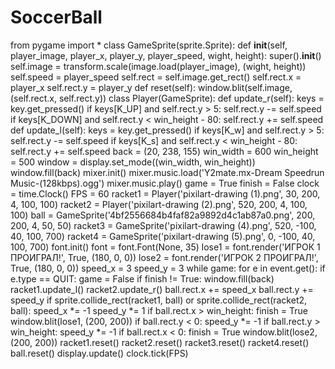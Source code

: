 # SoccerBall
from pygame import * class GameSprite(sprite.Sprite):     def __init__(self, player_image, player_x, player_y, player_speed, wight, height):         super().__init__()         self.image = transform.scale(image.load(player_image), (wight, height))         self.speed = player_speed         self.rect = self.image.get_rect()         self.rect.x = player_x         self.rect.y = player_y     def reset(self):         window.blit(self.image, (self.rect.x, self.rect.y)) class Player(GameSprite):     def update_r(self):         keys = key.get_pressed()         if keys[K_UP] and self.rect.y > 5:             self.rect.y -= self.speed         if keys[K_DOWN] and self.rect.y &lt; win_height - 80:             self.rect.y += self.speed     def update_l(self):         keys = key.get_pressed()         if keys[K_w] and self.rect.y > 5:             self.rect.y -= self.speed         if keys[K_s] and self.rect.y &lt; win_height - 80:             self.rect.y += self.speed  back = (20, 238, 155) win_width = 600 win_height = 500 window = display.set_mode((win_width, win_height)) window.fill(back) mixer.init() mixer.music.load('Y2mate.mx-Dream Speedrun Music-(128kbps).ogg') mixer.music.play()  game = True finish = False clock = time.Clock() FPS = 60  racket1 = Player('pixilart-drawing (1).png', 30, 200, 4, 100, 100) racket2 = Player('pixilart-drawing (2).png', 520, 200, 4, 100, 100) ball = GameSprite('4bf2556684b4faf82a9892d4c1ab87a0.png', 200, 200, 4, 50, 50) racket3 = GameSprite('pixilart-drawing (4).png', 520, -100, 40, 100, 700) racket4 = GameSprite('pixilart-drawing (5).png', 0, -100, 40, 100, 700) font.init() font = font.Font(None, 35) lose1 = font.render('ИГРОК 1 ПРОИГРАЛ!', True, (180, 0, 0)) lose2 = font.render('ИГРОК 2 ПРОИГРАЛ!', True, (180, 0, 0)) speed_x = 3 speed_y = 3 while game:     for e in event.get():         if e.type == QUIT:             game = False     if finish != True:         window.fill(back)         racket1.update_l()         racket2.update_r()         ball.rect.x += speed_x         ball.rect.y += speed_y         if sprite.collide_rect(racket1, ball) or sprite.collide_rect(racket2, ball):             speed_x *= -1             speed_y *= 1         if ball.rect.x > win_height:             finish = True             window.blit(lose1, (200, 200))         if ball.rect.y &lt; 0:             speed_y *= -1         if ball.rect.y > win_height:             speed_y *= -1         if ball.rect.x &lt; 0:             finish = True             window.blit(lose2, (200, 200))         racket1.reset()         racket2.reset()         racket3.reset()         racket4.reset()         ball.reset()         display.update()         clock.tick(FPS)
